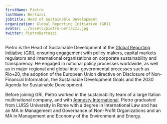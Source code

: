 ```yaml
---
firstName: Pietro
lastName: Bertazzi
jobtitle: Head of Sustainable Development
organization: Global Reporting Initiative (GRI)
avatar: ../assets/pietro-bertazzi.jpg
twitter: PietroBertazzi
---
```


Pietro is the Head of Sustainable Development at the
[Global Reporting Initiative (GRI)](https://www.globalreporting.org/), ensuring
engagement with policy makers, capital markets regulators and international
organizations on corporate sustainability and transparency. He engaged in
national policy processes worldwide, as well as in major regional and global
inter-governmental processes such as Rio+20, the adoption of the European Union
directive on Disclosure of Non-Financial Information, the Sustainable
Development Goals and the 2030 Agenda for Sustainable Development.

Before joining GRI, Pietro worked in the sustainability team of a large Italian
multinational company, and with
[Amnesty International](https://www.amnesty.org/). Pietro graduated from LUISS
University in Rome with a degree in International Law and has an MA in
Management and Governance of Non-Profit Organizations and an MA in Management
and Economy of the Environment and Energy.
